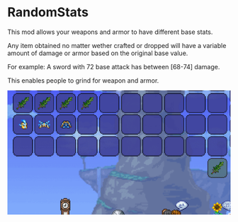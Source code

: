# RandomStats
This mod allows your weapons and armor to have different base stats.

Any item obtained no matter wether crafted or dropped will have a variable amount of damage or armor based on the original base value.

For example: A sword with 72 base attack has between [68-74] damage. 
 
This enables people to grind for weapon and armor. 

![](mod.gif)
